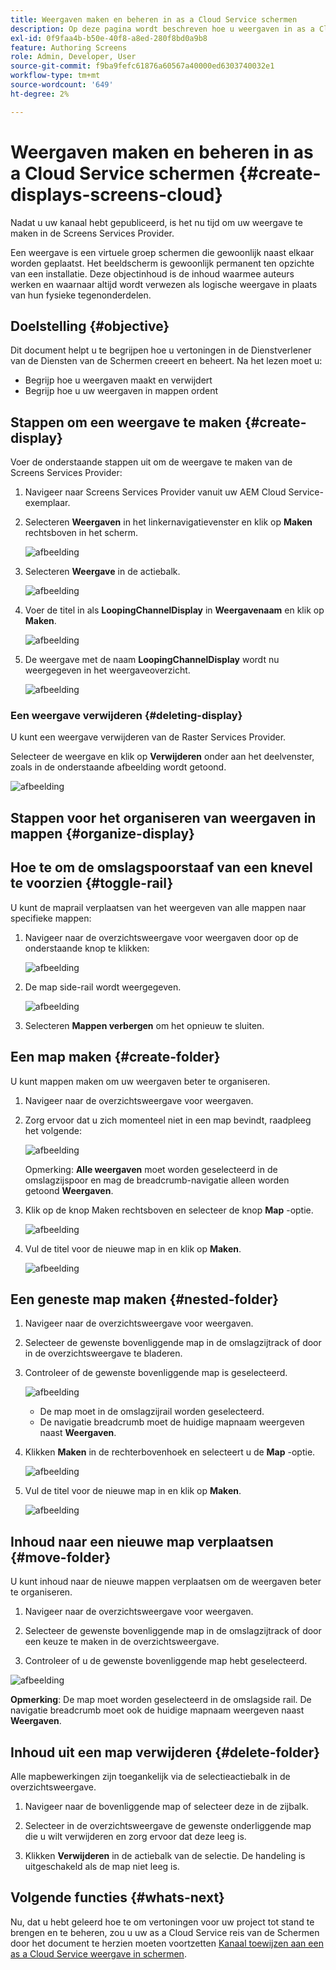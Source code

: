 ```yaml
---
title: Weergaven maken en beheren in as a Cloud Service schermen
description: Op deze pagina wordt beschreven hoe u weergaven in as a Cloud Service schermen maakt en beheert.
exl-id: 0f9faa4b-b50e-40f8-a8ed-280f8bd0a9b8
feature: Authoring Screens
role: Admin, Developer, User
source-git-commit: f9ba9fefc61876a60567a40000ed6303740032e1
workflow-type: tm+mt
source-wordcount: '649'
ht-degree: 2%

---
```


# Weergaven maken en beheren in as a Cloud Service schermen {#create-displays-screens-cloud}

Nadat u uw kanaal hebt gepubliceerd, is het nu tijd om uw weergave te maken in de Screens Services Provider.

Een weergave is een virtuele groep schermen die gewoonlijk naast elkaar worden geplaatst. Het beeldscherm is gewoonlijk permanent ten opzichte van een installatie. Deze objectinhoud is de inhoud waarmee auteurs werken en waarnaar altijd wordt verwezen als logische weergave in plaats van hun fysieke tegenonderdelen.

## Doelstelling {#objective}

Dit document helpt u te begrijpen hoe u vertoningen in de Dienstverlener van de Diensten van de Schermen creeert en beheert. Na het lezen moet u:

* Begrijp hoe u weergaven maakt en verwijdert
* Begrijp hoe u uw weergaven in mappen ordent

## Stappen om een weergave te maken {#create-display}

Voer de onderstaande stappen uit om de weergave te maken van de Screens Services Provider:

1. Navigeer naar Screens Services Provider vanuit uw AEM Cloud Service-exemplaar.
1. Selecteren **Weergaven** in het linkernavigatievenster en klik op **Maken** rechtsboven in het scherm.

   ![afbeelding](/help/screens-cloud/assets/display/disp-1.png)

1. Selecteren **Weergave** in de actiebalk.

   ![afbeelding](/help/screens-cloud/assets/display/disp-2.png)

1. Voer de titel in als **LoopingChannelDisplay** in **Weergavenaam** en klik op **Maken**.

   ![afbeelding](/help/screens-cloud/assets/display/disp3.png)

1. De weergave met de naam **LoopingChannelDisplay** wordt nu weergegeven in het weergaveoverzicht.

   ![afbeelding](/help/screens-cloud/assets/display/disp-4.png)

### Een weergave verwijderen {#deleting-display}

U kunt een weergave verwijderen van de Raster Services Provider.

Selecteer de weergave en klik op **Verwijderen** onder aan het deelvenster, zoals in de onderstaande afbeelding wordt getoond.

![afbeelding](/help/screens-cloud/assets/display/disp-5.png)

## Stappen voor het organiseren van weergaven in mappen {#organize-display}

## Hoe te om de omslagspoorstaaf van een knevel te voorzien {#toggle-rail}

U kunt de maprail verplaatsen van het weergeven van alle mappen naar specifieke mappen:

1. Navigeer naar de overzichtsweergave voor weergaven door op de onderstaande knop te klikken:

   ![afbeelding](/help/screens-cloud/assets/display/display-inventory.png)

1. De map side-rail wordt weergegeven.

   ![afbeelding](/help/screens-cloud/assets/display/toggle-rail.png)

1. Selecteren **Mappen verbergen** om het opnieuw te sluiten.

## Een map maken {#create-folder}

U kunt mappen maken om uw weergaven beter te organiseren.

1. Navigeer naar de overzichtsweergave voor weergaven.
1. Zorg ervoor dat u zich momenteel niet in een map bevindt, raadpleeg het volgende:

   ![afbeelding](/help/screens-cloud/assets/display/verify-view.png)

   Opmerking: **Alle weergaven** moet worden geselecteerd in de omslagzijspoor en mag de breadcrumb-navigatie alleen worden getoond **Weergaven**.

1. Klik op de knop Maken rechtsboven en selecteer de knop **Map** -optie.

   ![afbeelding](/help/screens-cloud/assets/display/Createfolder.png)

1. Vul de titel voor de nieuwe map in en klik op **Maken**.

   ![afbeelding](/help/screens-cloud/assets/display/Createfolder2.png)

## Een geneste map maken {#nested-folder}

1. Navigeer naar de overzichtsweergave voor weergaven.

1. Selecteer de gewenste bovenliggende map in de omslagzijtrack of door in de overzichtsweergave te bladeren.
1. Controleer of de gewenste bovenliggende map is geselecteerd.

   ![afbeelding](/help/screens-cloud/assets/display/Nestedview.png)

   * De map moet in de omslagzijrail worden geselecteerd.
   * De navigatie breadcrumb moet de huidige mapnaam weergeven naast **Weergaven**.

1. Klikken  **Maken**  in de rechterbovenhoek en selecteert u de **Map** -optie.

   ![afbeelding](/help/screens-cloud/assets/display/Createfolder.png)

1. Vul de titel voor de nieuwe map in en klik op **Maken**.

   ![afbeelding](/help/screens-cloud/assets/display/Createfolder2.png)

## Inhoud naar een nieuwe map verplaatsen {#move-folder}

U kunt inhoud naar de nieuwe mappen verplaatsen om de weergaven beter te organiseren.

1. Navigeer naar de overzichtsweergave voor weergaven.

1. Selecteer de gewenste bovenliggende map in de omslagzijtrack of door een keuze te maken in de overzichtsweergave.

1. Controleer of u de gewenste bovenliggende map hebt geselecteerd.

![afbeelding](/help/screens-cloud/assets/display/movetofolder.png)

**Opmerking**: De map moet worden geselecteerd in de omslagside rail. De navigatie breadcrumb moet ook de huidige mapnaam weergeven naast **Weergaven**.

## Inhoud uit een map verwijderen {#delete-folder}

Alle mapbewerkingen zijn toegankelijk via de selectieactiebalk in de overzichtsweergave.

1. Navigeer naar de bovenliggende map of selecteer deze in de zijbalk.

1. Selecteer in de overzichtsweergave de gewenste onderliggende map die u wilt verwijderen en zorg ervoor dat deze leeg is.

1. Klikken **Verwijderen** in de actiebalk van de selectie. De handeling is uitgeschakeld als de map niet leeg is.


## Volgende functies {#whats-next}

Nu, dat u hebt geleerd hoe te om vertoningen voor uw project tot stand te brengen en te beheren, zou u uw as a Cloud Service reis van de Schermen door het document te herzien moeten voortzetten [Kanaal toewijzen aan een as a Cloud Service weergave in schermen](https://experienceleague.adobe.com/docs/experience-manager-cloud-service/screens-as-cloud-service/create-content/assigning-channels-to-display.html).
